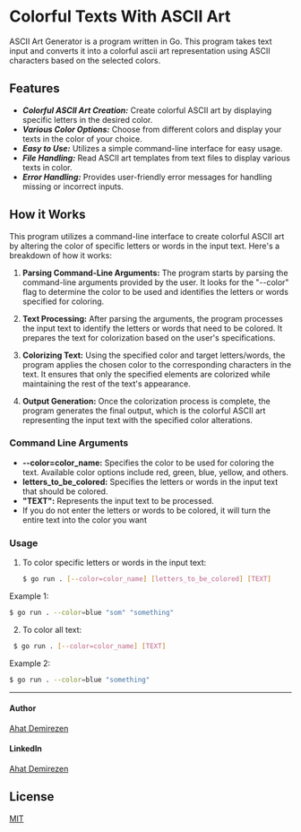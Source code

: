 # Colorful Texts With ASCII Art
ASCII Art Generator is a program written in Go. This program takes text input and converts it into a colorful ascii art representation using ASCII characters based on the selected colors. 

## Features

- ***Colorful ASCII Art Creation:*** Create colorful ASCII art by displaying specific letters in the desired color.
- ***Various Color Options:*** Choose from different colors and display your texts in the color of your choice.
- ***Easy to Use:*** Utilizes a simple command-line interface for easy usage.
- ***File Handling:*** Read ASCII art templates from text files to display various texts in color.
- ***Error Handling:*** Provides user-friendly error messages for handling missing or incorrect inputs.

## How it Works

This program utilizes a command-line interface to create colorful ASCII art by altering the color of specific letters or words in the input text. Here's a breakdown of how it works:

1. **Parsing Command-Line Arguments:** The program starts by parsing the command-line arguments provided by the user. It looks for the "--color" flag to determine the color to be used and identifies the letters or words specified for coloring.

2. **Text Processing:** After parsing the arguments, the program processes the input text to identify the letters or words that need to be colored. It prepares the text for colorization based on the user's specifications.

3. **Colorizing Text:** Using the specified color and target letters/words, the program applies the chosen color to the corresponding characters in the text. It ensures that only the specified elements are colorized while maintaining the rest of the text's appearance.

4. **Output Generation:** Once the colorization process is complete, the program generates the final output, which is the colorful ASCII art representing the input text with the specified color alterations.

### Command Line Arguments

- **--color=color_name:** Specifies the color to be used for coloring the text. Available color options include red, green, blue, yellow, and others.
- **letters_to_be_colored:** Specifies the letters or words in the input text that should be colored.
- **"TEXT":** Represents the input text to be processed.
-  If you do not enter the letters or words to be colored, it will turn the entire text into the color you want

### Usage 

1. To color specific letters or words in the input text:
   ```bash
   $ go run . [--color=color_name] [letters_to_be_colored] [TEXT]

Example 1:
```bash
$ go run . --color=blue "som" "something"
```
2. To color all text:
```bash
 $ go run . [--color=color_name] [TEXT]
```
Example 2:
```bash
$ go run . --color=blue "something"
```
---

#### Author
[Ahat Demirezen](https://github.com/ahatdemirezen)

#### LinkedIn
[Ahat Demirezen](https://www.linkedin.com/in/ahat-demirezen-8bb5262a9/)
 ## License
 [MIT](https://choosealicense.com/licenses/mit/)
